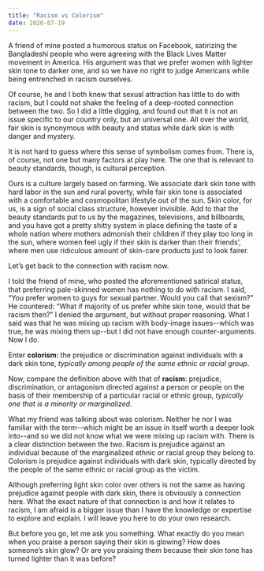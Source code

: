```yaml
---
title: "Racism vs Colorism"
date: 2020-07-19
---
```


A friend of mine posted a humorous status on Facebook, satirizing the
Bangladeshi people who were agreeing with the Black Lives Matter
movement in America. His argument was that we prefer women with
lighter skin tone to darker one, and so we have no right to judge
Americans while being entrenched in racism ourselves.

Of course, he and I both knew that sexual attraction has little to do
with racism, but I could not shake the feeling of a deep-rooted
connection between the two. So I did a little digging, and found out
that it is not an issue specific to our country only, but an universal
one. All over the world, fair skin is synonymous with beauty and
status while dark skin is with danger and mystery.

It is not hard to guess where this sense of symbolism comes from.
There is, of course, not one but many factors at play here. The one
that is relevant to beauty standards, though, is cultural perception.

Ours is a culture largely based on farming. We associate dark skin
tone with hard labor in the sun and rural poverty, while fair skin
tone is associated with a comfortable and cosmopolitan lifestyle out
of the sun. Skin color, for us, is a sign of social class structure,
however invisible. Add to that the beauty standards put to us by the
magazines, televisions, and billboards, and you have got a pretty
shitty system in place defining the taste of a whole nation where
mothers admonish their children if they play too long in the sun,
where women feel ugly if their skin is darker than their friends’,
where men use ridiculous amount of skin-care products just to look
fairer.

Let’s get back to the connection with racism now.

I told the friend of mine, who posted the aforementioned satirical
status, that preferring pale-skinned women has nothing to do with
racism. I said, “You prefer women to guys for sexual partner. Would
you call that sexism?” He countered: “What if majority of us prefer
white skin tone, would that be racism then?” I denied the argument,
but without proper reasoning. What I said was that he was mixing up
racism with body-image issues--which was true, he was mixing them
up--but I did not have enough counter-arguments. Now I do.

Enter **colorism**: the prejudice or discrimination against
individuals with a dark skin tone, *typically among people of the same
ethnic or racial group*.

Now, compare the definition above with that of **racism**: prejudice,
discrimination, or antagonism directed against a person or people on
the basis of their membership of a particular racial or ethnic group,
*typically one that is a minority or marginalized*.

What my friend was talking about was colorism. Neither he nor I was
familiar with the term--which might be an issue in itself worth a
deeper look into--and so we did not know what we were mixing up racism
with. There is a clear distinction between the two. Racism is
prejudice against an individual because of the marginalized ethnic or
racial group they belong to. Colorism is prejudice against individuals
with dark skin, typically directed by the people of the same ethnic or
racial group as the victim.

Although preferring light skin color over others is not the same as
having prejudice against people with dark skin, there is obviously a
connection here. What the exact nature of that connection is and how
it relates to racism, I am afraid is a bigger issue than I have the
knowledge or expertise to explore and explain. I will leave you here
to do your own research.

But before you go, let me ask you something. What exactly do you mean
when you praise a person saying their skin is glowing? How does
someone’s skin glow? Or are you praising them because their skin tone
has turned lighter than it was before?
